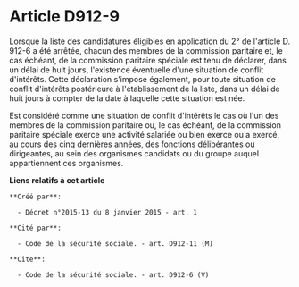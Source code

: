 # Article D912-9

Lorsque la liste des candidatures éligibles en application du 2° de l'article D. 912-6 a été arrêtée, chacun des membres de
la commission paritaire et, le cas échéant, de la commission paritaire spéciale est tenu de déclarer, dans un délai de huit
jours, l'existence éventuelle d'une situation de conflit d'intérêts. Cette déclaration s'impose également, pour toute
situation de conflit d'intérêts postérieure à l'établissement de la liste, dans un délai de huit jours à compter de la date à
laquelle cette situation est née. 

Est considéré comme une situation de conflit d'intérêts le cas où l'un des membres de la commission paritaire ou, le cas
échéant, de la commission paritaire spéciale exerce une activité salariée ou bien exerce ou a exercé, au cours des cinq
dernières années, des fonctions délibérantes ou dirigeantes, au sein des organismes candidats ou du groupe auquel
appartiennent ces organismes.

**Liens relatifs à cet article**

	**Créé par**:

	  - Décret n°2015-13 du 8 janvier 2015 - art. 1

	**Cité par**:

	  - Code de la sécurité sociale. - art. D912-11 (M)

	**Cite**:

	  - Code de la sécurité sociale. - art. D912-6 (V)
